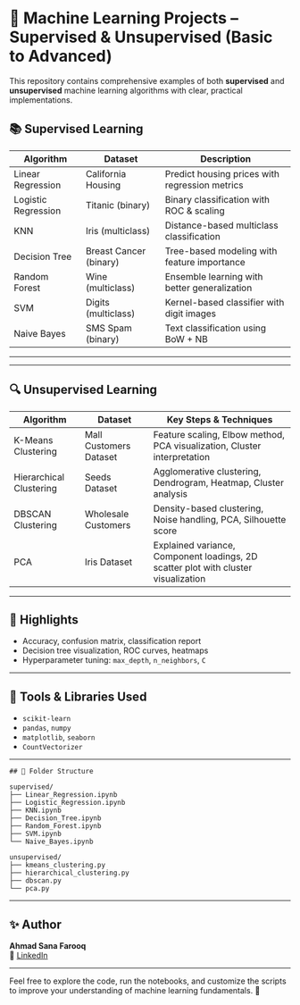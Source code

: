 # 🧠 Machine Learning Projects – Supervised & Unsupervised (Basic to Advanced)

This repository contains comprehensive examples of both **supervised** and **unsupervised** machine learning algorithms with clear, practical implementations.


## 📚 Supervised Learning

| Algorithm           | Dataset                | Description                                    |
| ------------------- | ---------------------- | ---------------------------------------------- |
| Linear Regression   | California Housing     | Predict housing prices with regression metrics |
| Logistic Regression | Titanic (binary)       | Binary classification with ROC & scaling       |
| KNN                 | Iris (multiclass)      | Distance-based multiclass classification       |
| Decision Tree       | Breast Cancer (binary) | Tree-based modeling with feature importance    |
| Random Forest       | Wine (multiclass)      | Ensemble learning with better generalization   |
| SVM                 | Digits (multiclass)    | Kernel-based classifier with digit images      |
| Naive Bayes         | SMS Spam (binary)      | Text classification using BoW + NB             |
---
---

## 🔍 Unsupervised Learning

| Algorithm                     | Dataset                 | Key Steps & Techniques                                                                 |
|------------------------------|-------------------------|-----------------------------------------------------------------------------------------|
| K-Means Clustering       | Mall Customers Dataset  | Feature scaling, Elbow method, PCA visualization, Cluster interpretation                |
| Hierarchical Clustering  | Seeds Dataset           | Agglomerative clustering, Dendrogram, Heatmap, Cluster analysis                            |
| DBSCAN Clustering        | Wholesale Customers     | Density-based clustering, Noise handling, PCA, Silhouette score                                |
| PCA                      | Iris Dataset            | Explained variance, Component loadings, 2D scatter plot with cluster visualization              |

---
## 📌 Highlights

- Accuracy, confusion matrix, classification report
- Decision tree visualization, ROC curves, heatmaps
- Hyperparameter tuning: `max_depth`, `n_neighbors`, `C`

---

## 🔧 Tools & Libraries Used

- `scikit-learn`
- `pandas`, `numpy`
- `matplotlib`, `seaborn`
- `CountVectorizer`

---
```
## 📁 Folder Structure

supervised/
├── Linear_Regression.ipynb
├── Logistic_Regression.ipynb
├── KNN.ipynb
├── Decision_Tree.ipynb
├── Random_Forest.ipynb
├── SVM.ipynb
└── Naive_Bayes.ipynb

unsupervised/
├── kmeans_clustering.py
├── hierarchical_clustering.py
├── dbscan.py
└── pca.py
```
---

## ✨ Author

**Ahmad Sana Farooq**  
🔗 [LinkedIn](https://www.linkedin.com/in/ahmad-sana-farooq/)

---

Feel free to explore the code, run the notebooks, and customize the scripts to improve your understanding of machine learning fundamentals. 🚀
